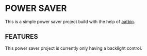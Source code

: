 # POWER SAVER 

This is a simple power saver project build with the help of [aatbip](https://github.com/aatbip).

## FEATURES

This power saver project is currently only having a backlight control.
